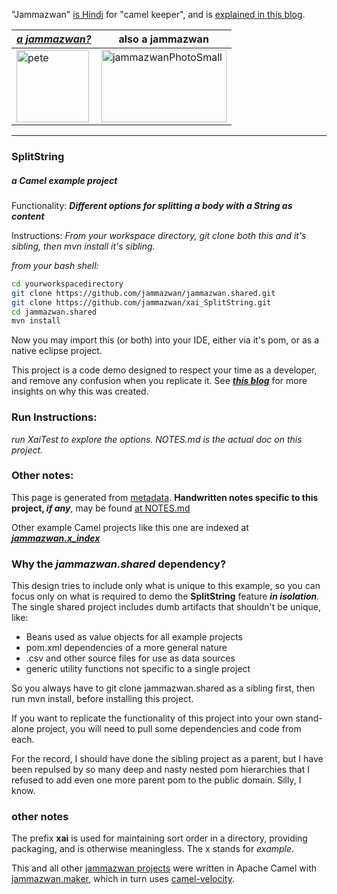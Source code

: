 "Jammazwan" [is Hindi](href="https://books.google.com/books?id=_kWROaer5UsC&amp;pg=PA1138&amp;lpg=PA1138&amp;dq=jammazwan+camel+keeper+hindi&amp;source=bl&amp;ots=7FaF5BXK_F&amp;sig=Cg-U5ORP3dHrFycaCFvo34GdpZ0&amp;hl=en&amp;sa=X&amp;ved=0ahUKEwj8v4OV3YbNAhVjpIMKHSYUB_oQ6AEIHDAA#v=onepage&amp;q=jammazwan%20camel%20keeper%20hindi&amp;f=false) for "camel keeper", and is [explained in this blog](https://betterologist.net/2016/05/jammazwan-projects-for-learning-apache-camel/).

|[**_a jammazwan?_**](https://betterologist.net/2016/06/jammazwan-for-hire/)|also a jammazwan|
| --- | --- |
|<img class="style-svg" src="https://betterologist.net/wp-content/uploads/2016/05/pete-300x297.jpg" alt="pete" width="116" height="115" />|<img class="style-svg" src="https://betterologist.net/wp-content/uploads/2016/05/jammazwanPhotoSmall.png" alt="jammazwanPhotoSmall" width="200" height="116" />|

---

### SplitString 
##### _a Camel example project_

Functionality: **_Different options for splitting a body with a String as content_**

Instructions: _From your workspace directory, git clone both this and it's sibling, then mvn install it's sibling._

_from your bash shell:_

```bash
cd yourworkspacedirectory
git clone https://github.com/jammazwan/jammazwan.shared.git
git clone https://github.com/jammazwan/xai_SplitString.git
cd jammazwan.shared
mvn install 
```
Now you may import this (or both) into your IDE, either via it's pom, or as a native eclipse project.

This project is a code demo designed to respect your time as a developer, and remove any confusion when you replicate it. See [**_this blog_**](https://betterologist.net/2016/05/jammazwan-projects-for-learning-apache-camel/) for more insights on why this was created.

### Run Instructions:

_run XaiTest to explore the options. NOTES.md is the actual doc on this project._

### Other notes:

This page is generated from [metadata](https://github.com/jammazwan/jammazwan.maker/blob/master/src/main/resources/xyzprojects.json). **Handwritten notes specific to this project, _if any_**, may be found [at NOTES.md](NOTES.md)

Other example Camel projects like this one are indexed at [**_jammazwan.x_index_**](https://github.com/jammazwan/jammazwan.x_index)

### Why the _jammazwan.shared_ dependency?

This design tries to include only what is unique to this example, 
so you can focus only on what is required to demo the **SplitString** feature **_in isolation_**.
The single shared project includes dumb artifacts that shouldn't be unique, like:

 * Beans used as value objects for all example projects
 * pom.xml dependencies of a more general nature
 * .csv and other source files for use as data sources
 * generic utility functions not specific to a single project

So you always have to git clone jammazwan.shared as a sibling first, 
then run mvn install, before installing this project.

If you want to replicate the functionality of this project into your own stand-alone project, you will need to pull some dependencies and code from each.

For the record, I should have done the sibling project as a parent, but I have been repulsed by so many deep and nasty nested pom hierarchies that I refused to add even one more parent pom to the public domain. Silly, I know.

### other notes

The prefix **xai** is used for maintaining sort order in a directory, providing packaging, and is otherwise meaningless. The x stands for _example_.

This and all other [jammazwan projects](https://github.com/jammazwan) were written in Apache Camel with [jammazwan.maker](https://github.com/jammazwan/jammazwan.maker), which in turn uses [camel-velocity](http://camel.apache.org/velocity.html).